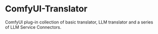 # ComfyUI-Translator
ComfyUI plug-in collection of basic translator, LLM translator and a series of LLM Service Connectors.
